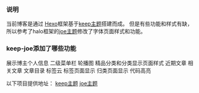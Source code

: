 
### 说明
当前博客是通过 [Hexo](https://hexo.io/)框架基于[keep主题](https://keep-docs.xpoet.cn/)搭建而成。
但是有些功能和样式有缺，所以参考了halo框架的[joe主题](https://github.com/qinhua/halo-theme-joe2.0)修改了字体页面样式和功能。

### keep-joe添加了哪些功能
展示博主个人信息
二级菜单栏
轮播图
精品分类和分类显示页面样式
近期文章
相关文章
文章目录
标签云
标签页面显示
归类页面显示
代码高亮

以下项目提供地址：
[keep主题](https://keep-docs.xpoet.cn/)
[joe主题](https://github.com/qinhua/halo-theme-joe2.0)




